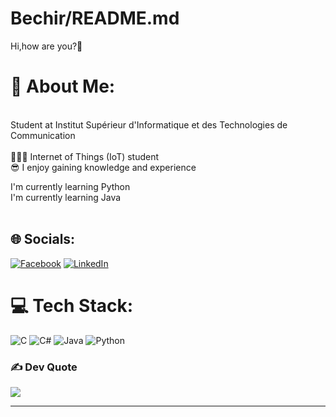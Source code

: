 # Bechir/README.md
Hi,how are you?👋
# 💫 About Me:
<br>Student at Institut Supérieur d'Informatique et des Technologies de Communication<br>
<br> 👩🏻‍💻 Internet of Things (IoT) student <br> 😎 I enjoy gaining knowledge and experience 

I'm currently learning Python <br>I'm currently learning Java<br><br> 

## 🌐 Socials:
[![Facebook](https://img.shields.io/badge/Facebook-%231877F2.svg?logo=Facebook&logoColor=white)](https://www.facebook.com/profile.php?id=100073615810811) [![LinkedIn](https://img.shields.io/badge/LinkedIn-%230077B5.svg?logo=linkedin&logoColor=white)](https://www.linkedin.com/in/bechir-jlassi-4739a323b/) 

# 💻 Tech Stack:
![C](https://img.shields.io/badge/c-%2300599C.svg?style=for-the-badge&logo=c&logoColor=white) ![C#](https://img.shields.io/badge/c%23-%23239120.svg?style=for-the-badge&logo=c-sharp&logoColor=white) ![Java](https://img.shields.io/badge/java-%23ED8B00.svg?style=for-the-badge&logo=java&logoColor=white) ![Python](https://img.shields.io/badge/python-3670A0?style=for-the-badge&logo=python&logoColor=ffdd54)


### ✍️ Dev Quote
![](https://quotes-github-readme.vercel.app/api?type=horizontal&theme=radical)

---

